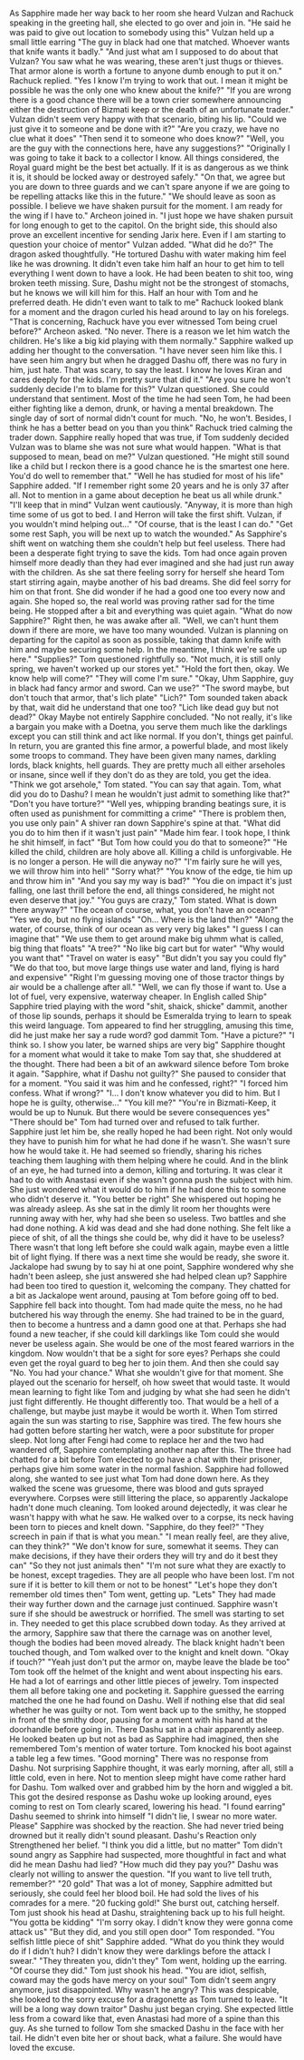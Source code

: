 
As Sapphire made her way back to her room she heard Vulzan and Rachuck speaking in the greeting hall, she elected to go over and join in.
"He said he was paid to give out location to somebody using this" Vulzan held up a small little earring "The guy in black had one that matched. Whoever wants that knife wants it badly."
"And just what am I supposed to do about that Vulzan? You saw what he was wearing, these aren't just thugs or thieves. That armor alone is worth a fortune to anyone dumb enough to put it on." Rachuck replied.
"Yes I know I'm trying to work that out. I mean it might be possible he was the only one who knew about the knife?"
"If you are wrong there is a good chance there will be a town crier somewhere announcing either the destruction of Bizmati keep or the death of an unfortunate trader." Vulzan didn't seem very happy with that scenario, biting his lip.
"Could we just give it to someone and be done with it?"
"Are you crazy, we have no clue what it does"
"Then send it to someone who does know?"
"Well, you are the guy with the connections here, have any suggestions?"
"Originally I was going to take it back to a collector I know. All things considered, the Royal guard might be the best bet actually. If it is as dangerous as we think it is, it should be locked away or destroyed safely."
"On that, we agree but you are down to three guards and we can't spare anyone if we are going to be repelling attacks like this in the future."
"We should leave as soon as possible. I believe we have shaken pursuit for the moment. I am ready for the wing if I have to." Archeon joined in.
"I just hope we have shaken pursuit for long enough to get to the capitol. On the bright side, this should also prove an excellent incentive for sending Jarix here. Even if I am starting to question your choice of mentor" Vulzan added.
"What did he do?" The dragon asked thoughtfully.
"He tortured Dashu with water making him feel like he was drowning. It didn't even take him half an hour to get him to tell everything I went down to have a look. He had been beaten to shit too, wing broken teeth missing. Sure, Dashu might not be the strongest of stomachs, but he knows we will kill him for this. Half an hour with Tom and he preferred death. He didn't even want to talk to me"
Rachuck looked blank for a moment and the dragon curled his head around to lay on his forelegs.
"That is concerning, Rachuck have you ever witnessed Tom being cruel before?" Archeon asked.
"No never. There is a reason we let him watch the children. He's like a big kid playing with them normally."
Sapphire walked up adding her thought to the conversation. "I have never seen him like this. I have seen him angry but when he dragged Dashu off, there was no fury in him, just hate. That was scary, to say the least. I know he loves Kiran and cares deeply for the kids. I'm pretty sure that did it."
"Are you sure he won't suddenly decide I'm to blame for this?" Vulzan questioned. She could understand that sentiment. Most of the time he had seen Tom, he had been either fighting like a demon, drunk, or having a mental breakdown. The single day of sort of normal didn't count for much.
"No, he won't. Besides, I think he has a better bead on you than you think" Rachuck tried calming the trader down. Sapphire really hoped that was true, if Tom suddenly decided Vulzan was to blame she was not sure what would happen.
"What is that supposed to mean, bead on me?" Vulzan questioned.
"He might still sound like a child but I reckon there is a good chance he is the smartest one here. You'd do well to remember that."
"Well he has studied for most of his life" Sapphire added. "If I remember right some 20 years and he is only 37 after all. Not to mention in  a game about deception he beat us all while drunk."
"I'll keep that in mind" Vulzan went cautiously.
"Anyway, it is more than high time some of us got to bed. I and Herron will take the first shift. Vulzan, if you wouldn't mind helping out..."
"Of course, that is the least I can do."
"Get some rest Saph, you will be next up to watch the wounded."
As Sapphire's shift went on watching them she couldn't help but feel useless. There had been a desperate fight trying to save the kids. Tom had once again proven himself more deadly than they had ever imagined and she had just run away with the children. As she sat there feeling sorry for herself she heard Tom start stirring again, maybe another of his bad dreams. She did feel sorry for him on that front. She did wonder if he had a good one too every now and again. She hoped so, the real world was proving rather sad for the time being.
He stopped after a bit and everything was quiet again. "What do now Sapphire?" Right then, he was awake after all.
"Well, we can't hunt them down if there are more, we have too many wounded. Vulzan is planning on departing for the capitol as soon as possible, taking that damn knife with him and maybe securing some help. In the meantime, I think we're safe up here."
"Supplies?" Tom questioned rightfully so.
"Not much, it is still only spring, we haven't worked up our stores yet."
"Hold the fort then, okay. We know help will come?"
"They will come I'm sure."
"Okay, Uhm Sapphire, guy in black had fancy armor and sword. Can we use?"
"The sword maybe, but don't touch that armor, that's lich plate"
"Lich?" Tom sounded taken aback by that, wait did he understand that one too? "Lich like dead guy but not dead?" Okay Maybe not entirely Sapphire concluded.
"No not really, it's like a bargain you make with a Doetna, you serve them much like the darklings except you can still think and act like normal. If you don't, things get painful. In return, you are granted this fine armor, a powerful blade, and most likely some troops to command.
They have been given many names, darkling lords, black knights, hell guards. They are pretty much all either arseholes or insane, since well if they don't do as they are told, you get the idea.
"Think we got arsehole," Tom stated.
"You can say that again. Tom, what did you do to Dashu? I mean he wouldn't just admit to something like that?"
"Don't you have torture?"
"Well yes, whipping branding beatings sure, it is often used as punishment for committing a crime"
"There is problem then, you use only pain" A shiver ran down Sapphire's spine at that.
"What did you do to him then if it wasn't just pain"
"Made him fear. I took hope, I think he shit himself, in fact"
"But Tom how could you do that to someone?"
"He killed the child, children are holy above all. Killing a child is unforgivable. He is no longer a person. He will die anyway no?"
"I'm fairly sure he will yes, we will throw him into hell"
"Sorry what?"
"You know of the edge, tie him up and throw him in"
"And you say my way is bad?"
"You die on impact it's just falling, one last thrill before the end, all things considered, he might not even deserve that joy."
"You guys are crazy," Tom stated. What is down there anyway?"
"The ocean of course, what, you don't have an ocean?"
"Yes we do, but no flying islands"
"Oh… Where is the land then?"
"Along the water, of course, think of our ocean as very very big lakes"
"I guess I can imagine that"
"We use them to get around make big uhmm what is called, big thing that floats"
"A tree?"
"No like big cart but for water"
"Why would you want that"
"Travel on water is easy"
"But didn't you say you could fly"
"We do that too, but move large things use water and land, flying is hard and expensive"
"Right I'm guessing moving one of those tractor things by air would be a challenge after all."
"Well, we can fly those if want to. Use a lot of fuel, very expensive, waterway cheaper. In English called Ship"
Sapphire tried playing with the word "shit, shaick, shicke" dammit, another of those lip sounds, perhaps it should be Esmeralda trying to learn to speak this weird language. Tom appeared to find her struggling, amusing this time, did he just make her say a rude word? god dammit Tom.
"Have a picture?"
"I think so. I show you later, be warned ships are very big" Sapphire thought for a moment what would it take to make Tom say that, she shuddered at the thought. There had been a bit of an awkward silence before Tom broke it again.
"Sapphire, what if Dashu not guilty?"
She paused to consider that for a moment.
"You said it was him and he confessed, right?"
"I forced him confess. What if wrong?"
"I… I don't know whatever you did to him. But I hope he is guilty, otherwise..."
"You kill me?"
"You're in Bizmati-Keep, it would be up to Nunuk. But there would be severe consequences yes"
"There should be"
Tom had turned over and refused to talk further. Sapphire just let him be, she really hoped he had been right. Not only would they have to punish him for what he had done if he wasn't. She wasn't sure how he would take it. He had seemed so friendly, sharing his riches teaching them laughing with them helping where he could. And in the blink of an eye, he had turned into a demon, killing and torturing.
It was clear it had to do with Anastasi even if she wasn't gonna push the subject with him. She just wondered what it would do to him if he had done this to someone who didn't deserve it.
"You better be right" She whispered out hoping he was already asleep.
As she sat in the dimly lit room her thoughts were running away with her, why had she been so useless. Two battles and she had done nothing. A kid was dead and she had done nothing. She felt like a piece of shit, of all the things she could be, why did it have to be useless? There wasn't that long left before she could walk again, maybe even a little bit of light flying. If there was a next time she would be ready, she swore it.
Jackalope had swung by to say hi at one point, Sapphire wondered why she hadn't been asleep, she just answered she had helped clean up? Sapphire had been too tired to question it, welcoming the company.
They chatted for a bit as Jackalope went around, pausing at Tom before going off to bed. Sapphire fell back into thought. Tom had made quite the mess, no he had butchered his way through the enemy. She had trained to be in the guard, then to become a huntress and a damn good one at that. Perhaps she had found a new teacher, if she could kill darklings like Tom could she would never be useless again. She would be one of the most feared warriors in the kingdom. Now wouldn't that be a sight for sore eyes?
Perhaps she could even get the royal guard to beg her to join them. And then she could say "No. You had your chance." What she wouldn't give for that moment. She played out the scenario for herself, oh how sweet that would taste. It would mean learning to fight like Tom and judging by what she had seen he didn't just fight differently. He thought differently too. That would be a hell of a challenge, but maybe just maybe it would be worth it.
When Tom stirred again the sun was starting to rise, Sapphire was tired. The few hours she had gotten before starting her watch, were a poor substitute for proper sleep. Not long after Fengi had come to replace her and the two had wandered off, Sapphire contemplating another nap after this.
The three had chatted for a bit before Tom elected to go have a chat with their prisoner, perhaps give him some water in the normal fashion. Sapphire had followed along, she wanted to see just what Tom had done down here.
As they walked the scene was gruesome, there was blood and guts sprayed everywhere. Corpses were still littering the place, so apparently Jackalope hadn't done much cleaning.
Tom looked around dejectedly, it was clear he wasn't happy with what he saw. He walked over to a corpse, its neck having been torn to pieces and knelt down.
"Sapphire, do they feel?"
"They screech in pain if that is what you mean."
"I mean really feel, are they alive, can they think?"
"We don't know for sure, somewhat it seems. They can make decisions, if they have their orders they will try and do it best they can"
"So they not just animals then"
"I'm not sure what they are exactly to be honest, except tragedies. They are all people who have been lost. I'm not sure if it is better to kill them or not to be honest"
"Let's hope they don't remember old times then" Tom went, getting up.
"Lets"
They had made their way further down and the carnage just continued. Sapphire wasn't sure if she should be awestruck or horrified. The smell was starting to set in. They needed to get this place scrubbed down today.
As they arrived at the armory, Sapphire saw that there the carnage was on another level, though the bodies had been moved already. The black knight hadn't been touched though, and Tom walked over to the knight and knelt down.
"Okay if touch?"
"Yeah just don't put the armor on, maybe leave the blade be too"
Tom took off the helmet of the knight and went about inspecting his ears. He had a lot of earrings and other little pieces of jewelry. Tom inspected them all before taking one and pocketing it. Sapphire guessed the earring matched the one he had found on Dashu. Well if nothing else that did seal whether he was guilty or not.
Tom went back up to the smithy, he stopped in front of the smithy door, pausing for a moment with his hand at the doorhandle before going in. There Dashu sat in a chair apparently asleep. He looked beaten up but not as bad as Sapphire had imagined, then she remembered Tom's mention of water torture.
Tom knocked his boot against a table leg a few times.
"Good morning"
There was no response from Dashu. Not surprising Sapphire thought, it was early morning, after all, still a little cold, even in here. Not to mention sleep might have come rather hard for Dashu.
Tom walked over and grabbed him by the horn and wiggled a bit. This got the desired response as Dashu woke up looking around, eyes coming to rest on Tom clearly scared, lowering his head.
"I found earring" Dashu seemed to shrink into himself
"I didn't lie, I swear no more water. Please" Sapphire was shocked by the reaction. She had never tried being drowned but it really didn't sound pleasant. Dashu's Reaction only Strengthened her belief.
"I think you did a little, but no matter" Tom didn't sound angry as Sapphire had suspected, more thoughtful in fact and what did he mean Dashu had lied?
"How much did they pay you?" Dashu was clearly not willing to answer the question.
"If you want to live tell truth, remember?"
"20 gold" That was a lot of money, Sapphire admitted but seriously, she could feel her blood boil. He had sold the lives of his comrades for a mere.
"20 fucking gold!" She burst out, catching herself. Tom just shook his head at Dashu, straightening back up to his full height.
"You gotta be kidding"
"I'm sorry okay. I didn't know they were gonna come attack us"
"But they did, and you still open door" Tom responded.
"You selfish little piece of shit" Sapphire added.
"What do you think they would do if I didn't huh? I didn't know they were darklings before the attack I swear."
"They threaten you, didn't they" Tom went, holding up the earring.
"Of course they did." Tom just shook his head.
"You are idiot, selfish, coward may the gods have mercy on your soul"
Tom didn't seem angry anymore, just disappointed. Why wasn't he angry? This was despicable, she looked to the sorry excuse for a dragonette as Tom turned to leave.
"It will be a long way down traitor" Dashu just began crying. She expected little less from a coward like that, even Anastasi had more of a spine than this guy. As she turned to follow Tom she smacked Dashu in the face with her tail. He didn't even bite her or shout back, what a failure. She would have loved the excuse.